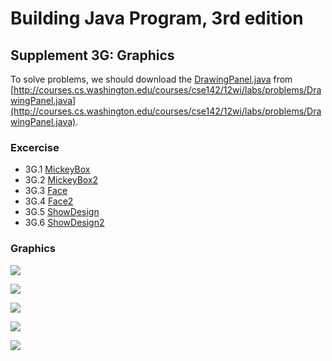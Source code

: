 # Building Java Program, 3rd edition

## Supplement 3G: Graphics

To solve problems, we should download the [DrawingPanel.java](DrawingPanel.jav) from [http://courses.cs.washington.edu/courses/cse142/12wi/labs/problems/DrawingPanel.java](http://courses.cs.washington.edu/courses/cse142/12wi/labs/problems/DrawingPanel.java).

### Excercise
* 3G.1 [MickeyBox](MickeyBox.java)
* 3G.2 [MickeyBox2](MickeyBox2.java)
* 3G.3 [Face](Face.java)
* 3G.4 [Face2](Face2.java)
* 3G.5 [ShowDesign](ShowDesign.java)
* 3G.6 [ShowDesign2](ShowDesign2.java)


### Graphics
![](http://practiceit.cs.washington.edu/problems/bjp3-3g-e1-MickeyBox.png)

![](http://practiceit.cs.washington.edu/problems/bjp3-3g-e3-Face.png)

![](http://practiceit.cs.washington.edu/problems/bjp3-3g-e4-Face2.png)

![](http://practiceit.cs.washington.edu/problems/bjp3-3g-e5-ShowDesign.png)

![](http://practiceit.cs.washington.edu/problems/bjp3-3g-e6-ShowDesign2.png)
